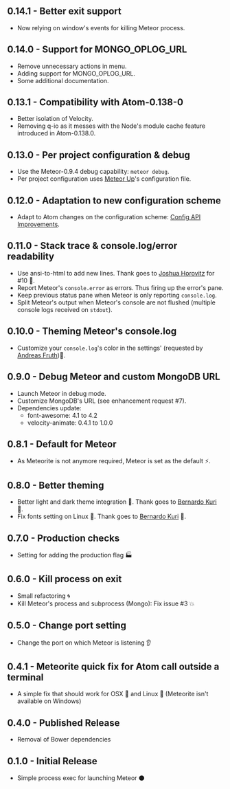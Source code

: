 ## 0.14.1 - Better exit support
* Now relying on window's events for killing Meteor process.

## 0.14.0 - Support for MONGO_OPLOG_URL
* Remove unnecessary actions in menu.
* Adding support for MONGO_OPLOG_URL.
* Some additional documentation.

## 0.13.1 - Compatibility with Atom-0.138-0
* Better isolation of Velocity.
* Removing q-io as it messes with the Node's module cache feature introduced in Atom-0.138.0.

## 0.13.0 - Per project configuration & debug
* Use the Meteor-0.9.4 debug capability: `meteor debug`.
* Per project configuration uses [Meteor Up](https://github.com/arunoda/meteor-up)'s configuration file.

## 0.12.0 - Adaptation to new configuration scheme
* Adapt to Atom changes on the configuration scheme: [Config API Improvements](http://blog.atom.io/2014/10/02/config-api-has-schema.html).

## 0.11.0 - Stack trace & console.log/error readability
* Use ansi-to-html to add new lines. Thank goes to [Joshua Horovitz](https://github.com/joshuahhh) for #10 :clap:.
* Report Meteor's `console.error` as errors. Thus firing up the error's pane.
* Keep previous status pane when Meteor is only reporting `console.log`.
* Split Meteor's output when Meteor's console are not flushed (multiple console logs received on `stdout`).

## 0.10.0 - Theming Meteor's console.log
* Customize your `console.log`'s color in the settings' (requested by [Andreas Fruth](http://crater.io/posts/W2Az8PQJ4aKTuf2ET)):lipstick:.

## 0.9.0 - Debug Meteor and custom MongoDB URL
* Launch Meteor in debug mode.
* Customize MongoDB's URL (see enhancement request #7).
* Dependencies update:
  * font-awesome: 4.1 to 4.2
  * velocity-animate: 0.4.1 to 1.0.0

## 0.8.1 - Default for Meteor
* As Meteorite is not anymore required, Meteor is set as the default :zap:.

## 0.8.0 - Better theming
* Better light and dark theme integration :lipstick:. Thank goes to [Bernardo Kuri](https://github.com/bkuri) :clap:.
* Fix fonts setting on Linux :penguin:. Thank goes to [Bernardo Kuri](https://github.com/bkuri) :clap:.

## 0.7.0 - Production checks
* Setting for adding the production flag :factory:

## 0.6.0 - Kill process on exit
* Small refactoring :cyclone:
* Kill Meteor's process and subprocess (Mongo): Fix issue #3 :boom:

## 0.5.0 - Change port setting
* Change the port on which Meteor is listening :ear:

## 0.4.1 - Meteorite quick fix for Atom call outside a terminal
* A simple fix that should work for OSX :apple: and Linux :penguin: (Meteorite isn't available on Windows)

## 0.4.0 - Published Release
* Removal of Bower dependencies

## 0.1.0 - Initial Release
* Simple process exec for launching Meteor :black_circle:  
